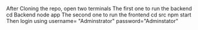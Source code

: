  After Cloning the repo, open two terminals
 The first one to run the backend
cd Backend
node app
The second one to run the frontend
cd src
npm start
Then login using username= "Adminstrator" password="Adminstator"
